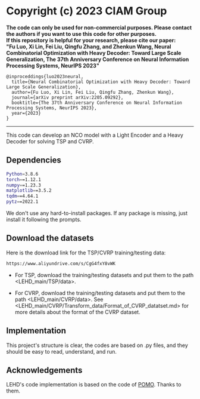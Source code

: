 # Copyright (c) 2023 CIAM Group
**The code can only be used for non-commercial purposes. Please contact the authors if you want to use this code for other purposes.**  
**If this repository is helpful for your research, please cite our paper:<br />**
**"Fu Luo, Xi Lin, Fei Liu, Qingfu Zhang, and Zhenkun Wang, Neural Combinatorial Optimization with Heavy Decoder: Toward Large Scale Generalization, The 37th Anniversary Conference on Neural Information Processing Systems, NeurIPS 2023"**
```
@inproceddings{luo2023neural,
  title={Neural Combinatorial Optimization with Heavy Decoder: Toward Large Scale Generalization},
  author={Fu Luo, Xi Lin, Fei Liu, Qingfu Zhang, Zhenkun Wang},
  journal={arXiv preprint arXiv:2205.09292},
  booktitle={The 37th Anniversary Conference on Neural Information Processing Systems, NeurIPS 2023},
  year={2023}
}
```
****
This code can develop an NCO model with a Light Encoder and a Heavy Decoder for solving TSP and CVRP. 

## Dependencies
```bash
Python=3.8.6
torch==1.12.1
numpy==1.23.3
matplotlib==3.5.2
tqdm==4.64.1
pytz==2022.1
```

We don't use any hard-to-install packages. 
If any package is missing, just install it following the prompts.

## Download the datasets
Here is the download link for the TSP/CVRP training/testing data:
```bash
https://www.aliyundrive.com/s/CgG4fxY8vWK
```
- For TSP, download the training/testing datasets and put them to the path <LEHD_main/TSP/data>.

- For CVRP, download the training/testing datasets and put them to the path <LEHD_main/CVRP/data>.
See <LEHD_main/CVRP/Transform_data/Format_of_CVRP_datatset.md> for more details about the format of the CVRP dataset.


## Implementation

This project's structure is clear, the codes are based on .py files, and they should be easy to read, understand, and run.


## Acknowledgements
LEHD's code implementation is based on the code of [POMO](https://github.com/yd-kwon/POMO/tree/master/NEW_py_ver).
Thanks to them.
